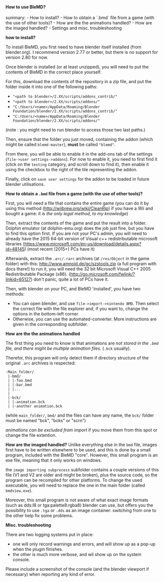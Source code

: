 <h4>How to use BleMD?</h4>
summary:
- How to install?
- How to obtain a `.bmd` file from a game (with the use of other tools)?
- How are the the animations handled?
- How are the imaged handled?
- Settings and misc. troubleshooting



**how to install?**

To install BleMD, you first need to have blender itself installed (from blender.org).
I recommend version 2.77 or better, but there is *no* support for version 2.80 for now.

Once blender is installed (or at least unzipped), you will need to put the contents of BleMD in the correct place yourself.

For this, download the contents of the repository in a zip file, and put the folder inside it into one of the following paths:
- `"<path to blender>/2.XX/scripts/addons_contrib/"`
- `"<path to blender>/2.XX/scripts/addons/"`
- `"C:/Users/<name>/AppData/Roaming/Blender Foundation/blender/2.XX/scripts/addons_contrib/"`
- `"C:/Users/<name>/AppData/Roaming/Blender Foundation/blender/2.XX/scripts/addons/"`

(note : you might need to run blender to access those two last paths.)

Then, ensure that the folder you just moved, containing the addon (which might be called `blemd-master`),
**must** be called `"blemd"`.

From there, you will be able to enable it in the add-ons tab of the settings (`file->user settings->addons`).
For now to enable it, you need to first find it (click on the `testing` category, and scroll down to find it),
then enable it using the checkbox to the right of the tile representing the addon.

Finally, click on `save user settings` for the addon to be loaded in future blender utilisations.



**How to obtain a `.bmd` file from a game (with the use of other tools)?**

First, you will need a file that contains the entire game
(you can do it by using this method (http://wiibrew.org/wiki/CleanRip) if you have a Wii and bought a game: it is
*the only legal method, to my knowledge*)

Then, extract the contents of the game and put the result into a folder.
Dolphin emulator (at dolphin-emu.org) does the job just fine, but you have to find this option first.
If you are not your PC's admin, you will need to already have the 2015 64-bit version of
Visual c++ redistributable microsoft libraries (https://www.microsoft.com/en-us/download/details.aspx?id=48145)
(most recent (2015+) PCs have it)

Afterwards, extract the `.arc/.rarc` archives (at `/res/Object` in the game folder) with this: http://www.amnoid.de/gc/szstools.zip (a full program with docs there!)
to run it, you will need the 32 bit Microsoft Visual C++ 2005 Redistributable Package (x86).  (http://go.microsoft.com/fwlink/?linkid=65127)
don't panic, quite a lot of PCs have it.

Then, with blender on your PC, and BleMD 'installed', you have two methods:
- You can open blender, and use `file->import->nintendo BMD`. Then select the correct file with the file explorer 
and, if you want to, change the options in the bottom-left corner.
- Otherwise, you can use the automated-converter. More instructions are given in the corresponding subfolder.



**How are the the animations handled**

The first thing you need to know is that animations are *not stored in the `.bmd` file,
and there might be multiple animation files.* (`.bck` usually).

Therefor, this program will only detect them if directory structure of the original `.arc` archives is respected:

```
-Main_folder/
 |-bmd/
 | |-foo.bmd
 | |-bar.bmd
 | |...
 |
 |-bck/
 | |-animation.bck
 | |-another animation.bck
```
(while `main_folder/`, `bmd/` and the files can have any name, the `bck/` folder must be named "bck", "bcks" or "scrn")

*animations can be excluded from import* if you move them from this spot or change the file extention.



**How are the imaged handled?**
Unlike everything else in the `bmd` file, images first have to be written elsewhere to be used, and this is done by
a small program, included with the BleMD "core". However, this small program is an exe file, meaning that it only works on windows.

the `image importing subprocess` subfolder contains a couple versions of this file (V1 and V2 are older and might be broken),
plus the source code, so the program can be recompiled for other platforms.
To change the used executable, you will need to replace the one in the main folder (called `bmdview.exe`).

Moreover, this small program is not aware of what exact image formats (such as dds:I8 or tga:palette8:rgba8) blender can use,
but offers you the possibility to use `.tga` or `.dds` as an image container:
switching from one to the other help fix some problems.



**Misc. troubleshooting**

There are two logging systems put in place:
- one will only record warnings and errors, and will show up as a pop-up when the plugin finishes.
- the other is much more verbose, and wil show up on the system console.

Please include a screenshot of the console (and the blender viewport if necessary) when reporting any kind of error.